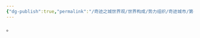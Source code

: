 ```yaml
---
{"dg-publish":true,"permalink":"/奇迹之城世界观/世界构成/势力组织/奇迹城市/第一城市(Prima Urbs)/","dgPassFrontmatter":true}
---
```


。